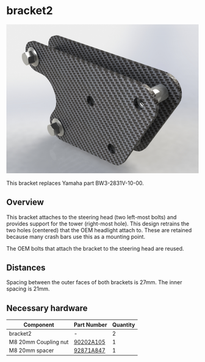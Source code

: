 # bracket2

![bracket2](images/bracket2-complete.jpg)

This bracket replaces Yamaha part BW3-2831V-10-00.

## Overview
This bracket attaches to the steering head (two left-most bolts) and provides support for the tower (right-most hole). This design retrains the two holes (centered) that the OEM headlight attach to. These are retained because many crash bars use this as a mounting point.

The OEM bolts that attach the bracket to the steering head are reused.

## Distances
Spacing between the outer faces of both brackets is 27mm. The inner spacing is 21mm.

## Necessary hardware
|Component|Part Number|Quantity|
|--|--|--|
|bracket2|-|2|
|M8 20mm Coupling nut|[90202A105](https://www.mcmaster.com/catalog/129/3609/90202A105)|1|
|M8 20mm spacer|[92871A847]([https://www.mcmaster.com/catalog/129/3609/90202A105](https://www.mcmaster.com/catalog/129/3668/92871A847))|1|
